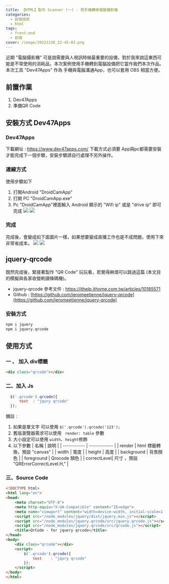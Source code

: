 ```yaml
---
title: 【HTML】製作 Scanner (一) - 把手機轉換電腦攝影機
categories: 
  - 前端技術
  - html
tags: 
  - front-end
  - 前端
cover: /image/20221228_22-45-03.png
---
```


近期 "電腦攝影機" 可是說需要與人視訊時候最重要的設備，對於我來說這東西可能是不常使用的消耗品，本次案例使用手機轉到電腦設備把它當作我們本次作品。
本次工具 "Dev47Apps" 作為 手機與電腦溝通App，也可以套用 OBS 相當方便。

## 前置作業
1. Dev47Apps
2. 準備QR Code

## 安裝方式 Dev47Apps
### Dev47Apps
下載網址 : https://www.dev47apps.com/
下載方式必須要 App與pc都需要安裝才能完成下一個步驟，安裝步驟請自行處理不另外操作。

### 連線方式
使用步驟如下
1. 打開Android "DroidCamApp"
2. 打開 PC "DroidCamApp.exe" 
3. Pc "DroidCamApp"裡面輸入 Android 顯示的 "Wifi ip" 或是 "drive ip" 即可完成 
![](/image/20221225_11-00-59.png)
![](/image/20221225_11-02-47.png)

### 完成
完成後，會變成如下面圖片一樣，如果想要變成直播工作也是不成問題，使用下來非常省成本。
![](/image/20221225_11-25-40.png)
![](/image/20221225_11-29-27.png)

 
## jquery-qrcode
既然完成後，緊接著製作 "QR Code" 玩玩看，若覺得麻煩可以跳過這篇 (本文目的模擬與各家收營刷讀條碼機)。
- jquery-qrcode 參考文件 : https://ithelp.ithome.com.tw/articles/10185571
- Github : [https://github.com/jeromeetienne/jquery-qrcode](https://github.com/jeromeetienne/jquery-qrcode)

### 安裝方式
```cmd
npm i jquery
npm i jquery.qrcode
```

## 使用方式
### 一 、 加入 div標籤
```html
<div class="qrcode"></div>
```
### 二、加入 Js 
```js
  $('.qrcode').qrcode({
      text	: "jqury qrcode"
  });	
```
備註 : 
1. 如果是單文字 可以使用 ```$('.qrcode').qrcode('123');```
2. 舊版瀏覽器需求可以使用 ``` render: table``` 參數
3. 大小設定可以使用 ```width```、```height```修飾
4. 以下參數
|    名稱     |      說明     |
| ----------- | ------------ |
| render			| html 標籤轉換，預設 "canvas"       |
| width       | 寬度         |
| height      | 高度         |
| background  | 背景顏色      |
| foreground  | Qrocode 顏色 |
| correctLevel| 尺寸 ，預設 "QRErrorCorrectLevel.H," |


### 三、Source Code
```html
<!DOCTYPE html>
<html lang="en">
<head>
    <meta charset="UTF-8">
    <meta http-equiv="X-UA-Compatible" content="IE=edge">
    <meta name="viewport" content="width=device-width, initial-scale=1.0">
    <script src="/node_modules/jquery/dist/jquery.min.js"></script>
    <script src="/node_modules/jquery.qrcode/src/jquery.qrcode.js"></script>
    <script src="/node_modules/jquery.qrcode/src/qrcode.js"></script>
    <title>QrCode - for jquery qrcode</title>
</head>
<body>
    <div class="qrcode"></div>
    <script>
        $('.qrcode').qrcode({
            text	: "jqury qrcode"
        });	
    </script>
</body>
</html>
```